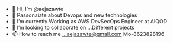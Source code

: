 - 👋 Hi, I’m @aejazawte
- 👀 Passonaiate about Devops and new technologies
- 🌱 I’m currently Working as AWS DevSecOps Engineer at AIQOD
- 💞️ I’m looking to collaborate on ...Different projects
- 📫 How to reach me ...aejazawte@gmail.com Mo-8623828196

<!---
aejazawte/aejazawte is a ✨ special ✨ repository because its `README.md` (this file) appears on your GitHub profile.
You can click the Preview link to take a look at your changes.
--->
